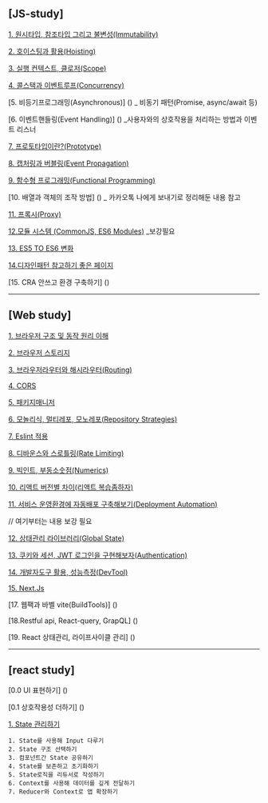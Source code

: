 ## [JS-study]

[1. 원시타입, 참조타입 그리고 불변성(Immutability)](./JS/Immutability.md)

[2. 호이스팅과 활용(Hoisting)](./JS/Hoisting.md)

[3. 실행 컨텍스트, 클로저(Scope)](./JS/Scope.md)

[4. 콜스택과 이벤트루프(Concurrency)](./JS/Concurrency.md)

[5. 비등기프로그래밍(Asynchronous)] () _ 비동기 패턴(Promise, async/await 등)

[6. 이벤트핸들링(Event Handling)] () _사용자와의 상호작용을 처리하는 방법과 이벤트 리스너

[7. 프로토타입이란?(Prototype)](./JS/Prototype.md)

[8. 캡처링과 버블링(Event Propagation)](./JS/EventPropagation.md)

[9. 함수형 프로그래밍(Functional Programming)](./JS/FP.md)

[10. 배열과 객체의 조작 방법] () _ 카카오톡 나에게 보내기로 정리해둔 내용 참고

[11. 프록시(Proxy)](./JS/Proxy.md)

[12.모듈 시스템 (CommonJS, ES6 Modules)](./JS/ModuleSystem.md) _보강필요

[13. ES5 TO ES6 변화](./JS/ES5_TO_ES6.md)

[14.디자인패턴 참고하기 좋은 페이지](https://patterns-dev-kr.github.io/) 

[15. CRA 안쓰고 환경 구축하기] ()

---

## [Web study]
[1. 브라우저 구조 및 동작 원리 이해](./Web/Browser_Architecture_and_Functionality_Understanding.md)

[2. 브라우저 스토리지](./Web/BrowserStorage.md)

[3. 브라우저라우터와 해시라우터(Routing)](./Web/Routing.md)

[4. CORS](./Web/CORS.md.md)

[5. 패키지매니저](./Web/Package_Manager.md)

[6. 모놀리식, 멀티레포, 모노레포(Repository Strategies)](./Web/RepositoryStrategies.md)

[7. Eslint 적용](./Web/Eslint.md)

[8. 디바운스와 스로틀링(Rate Limiting)](./Web/RateLimiting.md)

[9. 빅인트, 부동소숫점(Numerics)](./Web/Numerics.md)

[10. 리액트 버전별 차이(리액트 복습좀하자)](./Web/ReactVersion.md)

[11. 서비스 운영환경에 자동배포 구축해보기(Deployment Automation)](./Web/DeploymentAutomation.md)

// 여기부터는 내용 보강 필요

[12. 상태관리 라이브러리(Global State)](./Web/GlobalStateManagement.md)

[13. 쿠키와 세션, JWT 로그인을 구현해보자(Authentication)](./Web/Authentication.md)

[14. 개발자도구 활용, 성능측정(DevTool)](./Web/DevTool.md)

[15. Next.Js](./Web/NextJS.md)

[17. 웹팩과 바벨 vite(BuildTools)] ()

[18.Restful api, React-query, GrapQL] ()

[19. React 상태관리, 라이프사이클 관리] ()

---

## [react study]
[0.0 UI 표현하기] ()

[0.1 상호작용성 더하기] ()

[1. State 관리하기](https://ko.react.dev/learn/managing-state)
~~~
1. State를 사용해 Input 다루기
2. State 구조 선택하기
3. 컴포넌트간 State 공유하기
4. State를 보존하고 초기화하기
5. State로직을 리듀서로 작성하기
6. Context를 사용해 데이터를 깊게 전달하기
7. Reducer와 Context로 앱 확장하기
~~~



